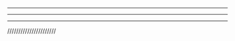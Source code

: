 

-----------------------

-----------------------

-----------------------

//////////////////////
